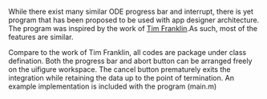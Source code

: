 

While there exist many similar ODE progress bar and interrupt, there is yet program that has been proposed to be used with app designer architecture.
The program was inspired by the work of [Tim Franklin](https://www.mathworks.com/matlabcentral/fileexchange/9904-ode-progress-bar-and-interrupt).As such, most of the features are similar.


Compare to the work of Tim Franklin, all codes are package under class defination. Both the progress bar and abort button can be arranged freely on the uifigure workspace. The cancel button prematurely exits the integration while retaining the data up to the point of termination.
An example implementation is included with the program (main.m) 

